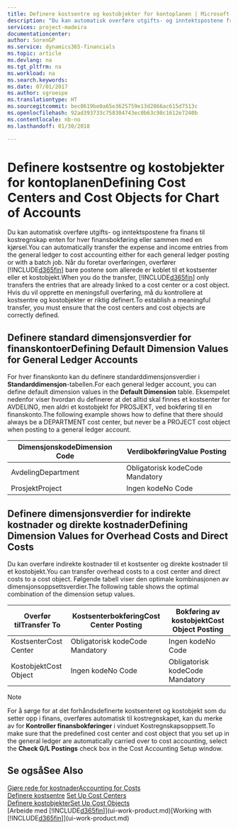 ```yaml
---
title: Definere kostsentre og kostobjekter for kontoplanen | Microsoft-dokumentasjon
description: "Du kan automatisk overføre utgifts- og inntektspostene fra finans til kostregnskap enten for hver finansbokføring eller sammen med en kjørsel. Når du foretar overføringen, overfører systemet bare postene som allerede er koblet til et kostsenter eller et kostobjekt. Hvis du vil opprette en meningsfull overføring, må du kontrollere at kostsentre og kostobjekter er riktig definert."
services: project-madeira
documentationcenter: 
author: SorenGP
ms.service: dynamics365-financials
ms.topic: article
ms.devlang: na
ms.tgt_pltfrm: na
ms.workload: na
ms.search.keywords: 
ms.date: 07/01/2017
ms.author: sgroespe
ms.translationtype: HT
ms.sourcegitcommit: bec0619be0a65e3625759e13d2866ac615d7513c
ms.openlocfilehash: 92ad393733c758304743ec0b63c98c1612e7240b
ms.contentlocale: nb-no
ms.lasthandoff: 01/30/2018

---
```

# <a name="defining-cost-centers-and-cost-objects-for-chart-of-accounts"></a><span data-ttu-id="398d5-105">Definere kostsentre og kostobjekter for kontoplanen</span><span class="sxs-lookup"><span data-stu-id="398d5-105">Defining Cost Centers and Cost Objects for Chart of Accounts</span></span>
<span data-ttu-id="398d5-106">Du kan automatisk overføre utgifts- og inntektspostene fra finans til kostregnskap enten for hver finansbokføring eller sammen med en kjørsel.</span><span class="sxs-lookup"><span data-stu-id="398d5-106">You can automatically transfer the expense and income entries from the general ledger to cost accounting either for each general ledger posting or with a batch job.</span></span> <span data-ttu-id="398d5-107">Når du foretar overføringen, overfører [!INCLUDE[d365fin](includes/d365fin_md.md)] bare postene som allerede er koblet til et kostsenter eller et kostobjekt.</span><span class="sxs-lookup"><span data-stu-id="398d5-107">When you do the transfer, [!INCLUDE[d365fin](includes/d365fin_md.md)] only transfers the entries that are already linked to a cost center or a cost object.</span></span> <span data-ttu-id="398d5-108">Hvis du vil opprette en meningsfull overføring, må du kontrollere at kostsentre og kostobjekter er riktig definert.</span><span class="sxs-lookup"><span data-stu-id="398d5-108">To establish a meaningful transfer, you must ensure that the cost centers and cost objects are correctly defined.</span></span>  

## <a name="defining-default-dimension-values-for-general-ledger-accounts"></a><span data-ttu-id="398d5-109">Definere standard dimensjonsverdier for finanskontoer</span><span class="sxs-lookup"><span data-stu-id="398d5-109">Defining Default Dimension Values for General Ledger Accounts</span></span>  
<span data-ttu-id="398d5-110">For hver finanskonto kan du definere standarddimensjonsverdier i **Standarddimensjon**-tabellen.</span><span class="sxs-lookup"><span data-stu-id="398d5-110">For each general ledger account, you can define default dimension values in the **Default Dimension** table.</span></span> <span data-ttu-id="398d5-111">Eksempelet nedenfor viser hvordan du definerer at det alltid skal finnes et kostsenter for AVDELING, men aldri et kostobjekt for PROSJEKT, ved bokføring til en finanskonto.</span><span class="sxs-lookup"><span data-stu-id="398d5-111">The following example shows how to define that there should always be a DEPARTMENT cost center, but never be a PROJECT cost object when posting to a general ledger account.</span></span>  

|<span data-ttu-id="398d5-112">**Dimensjonskode**</span><span class="sxs-lookup"><span data-stu-id="398d5-112">**Dimension Code**</span></span>|<span data-ttu-id="398d5-113">**Verdibokføring**</span><span class="sxs-lookup"><span data-stu-id="398d5-113">**Value Posting**</span></span>|  
|------------------------------------------|-----------------------------------------|  
|<span data-ttu-id="398d5-114">Avdeling</span><span class="sxs-lookup"><span data-stu-id="398d5-114">Department</span></span>|<span data-ttu-id="398d5-115">Obligatorisk kode</span><span class="sxs-lookup"><span data-stu-id="398d5-115">Code Mandatory</span></span>|  
|<span data-ttu-id="398d5-116">Prosjekt</span><span class="sxs-lookup"><span data-stu-id="398d5-116">Project</span></span>|<span data-ttu-id="398d5-117">Ingen kode</span><span class="sxs-lookup"><span data-stu-id="398d5-117">No Code</span></span>|  

## <a name="defining-dimension-values-for-overhead-costs-and-direct-costs"></a><span data-ttu-id="398d5-118">Definere dimensjonsverdier for indirekte kostnader og direkte kostnader</span><span class="sxs-lookup"><span data-stu-id="398d5-118">Defining Dimension Values for Overhead Costs and Direct Costs</span></span>  
 <span data-ttu-id="398d5-119">Du kan overføre indirekte kostnader til et kostsenter og direkte kostnader til et kostobjekt.</span><span class="sxs-lookup"><span data-stu-id="398d5-119">You can transfer overhead costs to a cost center and direct costs to a cost object.</span></span> <span data-ttu-id="398d5-120">Følgende tabell viser den optimale kombinasjonen av dimensjonsoppsettsverdier.</span><span class="sxs-lookup"><span data-stu-id="398d5-120">The following table shows the optimal combination of the dimension setup values.</span></span>  

|<span data-ttu-id="398d5-121">Overfør til</span><span class="sxs-lookup"><span data-stu-id="398d5-121">Transfer To</span></span>|<span data-ttu-id="398d5-122">Kostsenterbokføring</span><span class="sxs-lookup"><span data-stu-id="398d5-122">Cost Center Posting</span></span>|<span data-ttu-id="398d5-123">Bokføring av kostobjekt</span><span class="sxs-lookup"><span data-stu-id="398d5-123">Cost Object Posting</span></span>|  
|-----------------|-------------------------|-------------------------|  
|<span data-ttu-id="398d5-124">Kostsenter</span><span class="sxs-lookup"><span data-stu-id="398d5-124">Cost Center</span></span>|<span data-ttu-id="398d5-125">Obligatorisk kode</span><span class="sxs-lookup"><span data-stu-id="398d5-125">Code Mandatory</span></span>|<span data-ttu-id="398d5-126">Ingen kode</span><span class="sxs-lookup"><span data-stu-id="398d5-126">No Code</span></span>|  
|<span data-ttu-id="398d5-127">Kostobjekt</span><span class="sxs-lookup"><span data-stu-id="398d5-127">Cost Object</span></span>|<span data-ttu-id="398d5-128">Ingen kode</span><span class="sxs-lookup"><span data-stu-id="398d5-128">No Code</span></span>|<span data-ttu-id="398d5-129">Obligatorisk kode</span><span class="sxs-lookup"><span data-stu-id="398d5-129">Code Mandatory</span></span>|  

> [!NOTE]  
>  <span data-ttu-id="398d5-130">For å sørge for at det forhåndsdefinerte kostsenteret og kostobjekt som du setter opp i finans, overføres automatisk til kostregnskapet, kan du merke av for **Kontroller finansbokføringer** i vinduet Kostregnskapsoppsett.</span><span class="sxs-lookup"><span data-stu-id="398d5-130">To make sure that the predefined cost center and cost object that you set up in the general ledger are automatically carried over to cost accounting, select the **Check G/L Postings** check box in the Cost Accounting Setup window.</span></span>  

## <a name="see-also"></a><span data-ttu-id="398d5-131">Se også</span><span class="sxs-lookup"><span data-stu-id="398d5-131">See Also</span></span>  
[<span data-ttu-id="398d5-132">Gjøre rede for kostnader</span><span class="sxs-lookup"><span data-stu-id="398d5-132">Accounting for Costs</span></span>](finance-manage-cost-accounting.md)  
<span data-ttu-id="398d5-133">[Definere kostsentre](finance-how-to-set-up-cost-centers.md) </span><span class="sxs-lookup"><span data-stu-id="398d5-133">[Set Up Cost Centers](finance-how-to-set-up-cost-centers.md) </span></span>  
[<span data-ttu-id="398d5-134">Definere kostobjekter</span><span class="sxs-lookup"><span data-stu-id="398d5-134">Set Up Cost Objects</span></span>](finance-how-to-set-up-cost-objects.md)  
<span data-ttu-id="398d5-135">[Arbeide med [!INCLUDE[d365fin](includes/d365fin_md.md)]](ui-work-product.md)</span><span class="sxs-lookup"><span data-stu-id="398d5-135">[Working with [!INCLUDE[d365fin](includes/d365fin_md.md)]](ui-work-product.md)</span></span>

